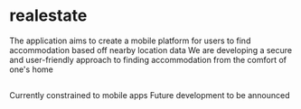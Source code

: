 # realestate
The application aims to create a mobile platform for users to find accommodation based off nearby location data
We are developing a secure and user-friendly approach to finding accommodation from the comfort of one's home
##
Currently constrained to mobile apps
Future development to be announced
